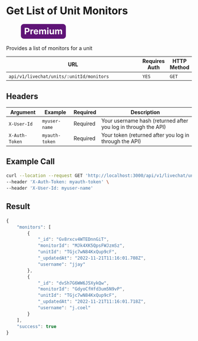 # Get List of Unit Monitors

<figure><img src="../../../../../../../.gitbook/assets/Premium.svg" alt=""><figcaption></figcaption></figure>

Provides a list of monitors for a unit

<table><thead><tr><th width="435.3333333333333">URL</th><th>Requires Auth</th><th>HTTP Method</th></tr></thead><tbody><tr><td><code>api/v1/livechat/units/:unitId/monitors</code></td><td><code>YES</code></td><td><code>GET</code></td></tr></tbody></table>

## Headers

| Argument       | Example        | Required | Description                                                    |
| -------------- | -------------- | -------- | -------------------------------------------------------------- |
| `X-User-Id`    | `myuser-name`  | Required | Your username hash (returned after you log in through the API) |
| `X-Auth-Token` | `myauth-token` | Required | Your token (returned after you log in through the API)         |

## Example Call

```bash
curl --location --request GET 'http://localhost:3000/api/v1/livechat/units/TGjc7wN84KxQup9cF/monitors' \
--header 'X-Auth-Token: myauth-token' \
--header 'X-User-Id: myuser-name'
```

## Result

```javascript
{
    "monitors": [
        {
            "_id": "Gv8rxcv4WTEDnnGiT",
            "monitorId": "MJk4XK5QpsFWJzmSz",
            "unitId": "TGjc7wN84KxQup9cF",
            "_updatedAt": "2022-11-21T11:16:01.708Z",
            "username": "jjay"
        },
        {
            "_id": "dvSh7G6WW6J5XykQw",
            "monitorId": "GdyoCfHfd3um5N9vP",
            "unitId": "TGjc7wN84KxQup9cF",
            "_updatedAt": "2022-11-21T11:16:01.718Z",
            "username": "j.coel"
        }
    ],
    "success": true
}
```
